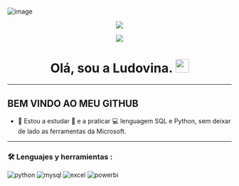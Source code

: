 #

![image](https://github.com/lagmagalhaes/Ludovina-Magalhaes/assets/166879716/db13c285-b9d4-4d9c-abee-6d8443dbb50a)



<div id="badges" align="center">
  
[![](https://img.shields.io/badge/LinkedIn-0077B5?style=for-the-badge&logo=linkedin&logoColor=white)]((https://www.linkedin.com/in/ludovina-magalh%C3%A3es-a63465175/)) 
 
[![](https://img.shields.io/badge/Página_Web-yelow?style=for-the-badge&logo=medium&logoColor=white)]()
  
   
   <h1>
  Olá, sou a Ludovina.  
  <img src="https://media.giphy.com/media/hvRJCLFzcasrR4ia7z/giphy.gif" width="30px"/>
</h1>

---
 <div id="header" align="left">

## BEM VINDO AO MEU GITHUB

  * 🌱 Estou a estudar :blue_book: e a praticar :computer: lenguagem SQL e Python, sem deixar de lado as ferramentas da Microsoft. 

---
   
 ### :hammer_and_wrench: Lenguajes y herramientas :
<div id="header" align="left">
    <img src="https://img.shields.io/badge/Python-3776AB?style=for-the-badge&logo=python&logoColor=white" alt="python"/>
  </a>
    <img src="https://img.shields.io/badge/MySQL-6DB33F?style=for-the-badge&logo=mysql&logoColor=white" alt="mysql"/>
  </a>
 <img src="https://img.shields.io/badge/Microsoft_Excel-217346?style=for-the-badge&logo=microsoft-excel&logoColor=white" alt="excel"/>
  </a>
 <img src="https://img.shields.io/badge/Power_BI-FFBE00?style=for-the-badge&logo=Power-BI&logoColor=white" alt="powerbi"/>
  </a>
  
</div>
